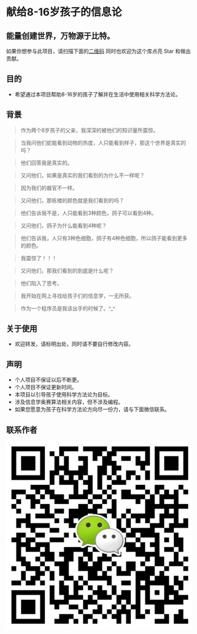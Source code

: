 献给8-16岁孩子的信息论
=======

能量创建世界，万物源于比特。
---

如果你想参与此项目，请扫描下面的[二维码](#联系作者)
同时也欢迎为这个库点亮 Star 和做出贡献。

目的
---
* 希望通过本项目帮助8-16岁的孩子了解并在生活中使用相关科学方法论。

背景
---
>作为两个8岁孩子的父亲，我深深的被他们的知识量所震惊。

>当我问他们蛇能看到动物的热度，人只能看到样子，那这个世界是真实的吗？

>他们回答我是真实的。

>又问他们，如果是真实的我们看到的为什么不一样呢？

>因为我们的器官不一样。

>又问他们，那栋楼的颜色就是我们看到的吗？

>他们告诉我不是，人只能看到3种颜色，鸽子可以看到4种。

>又问他们，鸽子为什么能看到4种呢？

>他们告诉我，人只有3种色细胞，鸽子有4种色细胞，所以鸽子能看到更多的颜色。

>我震惊了！！！

>又问他们，那我们看到的到底是什么呢？

>他们陷入了思考。

>我开始在网上寻找给孩子们的信息学，一无所获。

>作为一个程序员是我该出手的时候了。^_^


关于使用
---
- 欢迎转发，请标明出处，同时请不要自行修改内容。

声明
---
* 个人项目不保证以后不断更。
* 个人项目不保证更新时间。
* 本项目以引导孩子使用科学方法论为目标。
* 涉及信息学奥赛算法相关内容，但不涉及编程。
* 如果您愿意为孩子在科学方法论方向尽一份力，请与下面微信联系。

联系作者
---
![image](https://github.com/GenealogyX/ThinkingSystem/blob/master/0.9%E5%85%B6%E4%BB%96/20190424212505.jpg)
